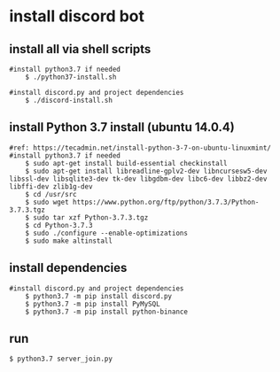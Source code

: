 # install discord bot 
## install all via shell scripts
    #install python3.7 if needed
        $ ./python37-install.sh
    
    #install discord.py and project dependencies
        $ ./discord-install.sh
    
## install Python 3.7 install (ubuntu 14.0.4)
    #ref: https://tecadmin.net/install-python-3-7-on-ubuntu-linuxmint/
    #install python3.7 if needed
        $ sudo apt-get install build-essential checkinstall
        $ sudo apt-get install libreadline-gplv2-dev libncursesw5-dev libssl-dev libsqlite3-dev tk-dev libgdbm-dev libc6-dev libbz2-dev libffi-dev zlib1g-dev
        $ cd /usr/src
        $ sudo wget https://www.python.org/ftp/python/3.7.3/Python-3.7.3.tgz
        $ sudo tar xzf Python-3.7.3.tgz
        $ cd Python-3.7.3
        $ sudo ./configure --enable-optimizations
        $ sudo make altinstall

## install dependencies
    #install discord.py and project dependencies
        $ python3.7 -m pip install discord.py
        $ python3.7 -m pip install PyMySQL
        $ python3.7 -m pip install python-binance
    
## run
    $ python3.7 server_join.py
